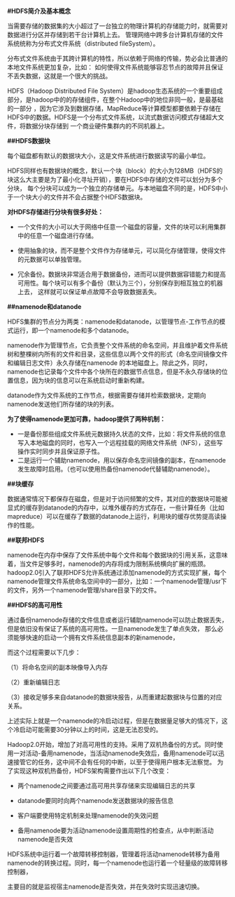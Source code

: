 **#HDFS简介及基本概念**

当需要存储的数据集的大小超过了一台独立的物理计算机的存储能力时，就需要对数据进行分区并存储到若干台计算机上去。
管理网络中跨多台计算机存储的文件系统统称为分布式文件系统（distributed fileSystem）。

分布式文件系统由于其跨计算机的特性，所以依赖于网络的传输，势必会比普通的本地文件系统更加复杂，比如：
如何使得文件系统能够容忍节点的故障并且保证不丢失数据，这就是一个很大的挑战。

HDFS（Hadoop Distributed File System）是hadoop生态系统的一个重要组成部分，是hadoop中的的存储组件，在整个Hadoop中的地位非同一般，是最基础的一部分
，因为它涉及到数据存储，MapReduce等计算模型都要依赖于存储在HDFS中的数据。HDFS是一个分布式文件系统，以流式数据访问模式存储超大文件，将数据分块存储到
一个商业硬件集群内的不同机器上。

**##HDFS数据块**

每个磁盘都有默认的数据块大小，这是文件系统进行数据读写的最小单位。

HDFS同样也有数据块的概念，默认一个块（block）的大小为128MB（HDFS的块这么大主要是为了最小化寻址开销），要在HDFS中存储的文件可以划分为多个分块，
每个分块可以成为一个独立的存储单元。与本地磁盘不同的是，HDFS中小于一个块大小的文件并不会占据整个HDFS数据块。

**对HDFS存储进行分块有很多好处：**

* 一个文件的大小可以大于网络中任意一个磁盘的容量，文件的块可以利用集群中的任意一个磁盘进行存储。

* 使用抽象的块，而不是整个文件作为存储单元，可以简化存储管理，使得文件的元数据可以单独管理。

* 冗余备份。数据块非常适合用于数据备份，进而可以提供数据容错能力和提高可用性。每个块可以有多个备份（默认为三个），分别保存到相互独立的机器上去，
这样就可以保证单点故障不会导致数据丢失。


**##namenode和datanode**

HDFS集群的节点分为两类：namenode和datanode，以管理节点-工作节点的模式运行，即一个namenode和多个datanode。

namenode作为管理节点，它负责整个文件系统的命名空间，并且维护着文件系统树和整棵树内所有的文件和目录，这些信息以两个文件的形式（命名空间镜像文件和编辑日志文件）永久存储在namenode 的本地磁盘上。除此之外，同时，namenode也记录每个文件中各个块所在的数据节点信息，但是不永久存储块的位置信息，因为块的信息可以在系统启动时重新构建。

datanode作为文件系统的工作节点，根据需要存储并检索数据块，定期向namenode发送他们所存储的块的列表。

**为了使得namenode更加可靠，hadoop提供了两种机制：**

* 一是备份那些组成文件系统元数据持久状态的文件，比如：将文件系统的信息写入本地磁盘的同时，也写入一个远程挂载的网络文件系统（NFS），这些写操作实时同步并且保证原子性。
* 二是运行一个辅助namenode，用以保存命名空间镜像的副本，在namenode发生故障时启用。（也可以使用热备份namenode代替辅助namenode）。


**##块缓存**

数据通常情况下都保存在磁盘，但是对于访问频繁的文件，其对应的数据块可能被显式的缓存到datanode的内存中，以堆外缓存的方式存在，一些计算任务（比如mapreduce）可以在缓存了数据的datanode上运行，利用块的缓存优势提高读操作的性能。

**##联邦HDFS**

namenode在内存中保存了文件系统中每个文件和每个数据块的引用关系，这意味着，当文件足够多时，namenode的内存将成为限制系统横向扩展的瓶颈。hadoop2.0引入了联邦HDFS允许系统通过添加namenode的方式实现扩展，每个namenode管理文件系统命名空间中的一部分，比如：一个namenode管理/usr下的文件，另外一个namenode管理/share目录下的文件。

**##HDFS的高可用性**

通过备份namenode存储的文件信息或者运行辅助namenode可以防止数据丢失，但是依旧没有保证了系统的高可用性。一旦namenode发生了单点失效，
那么必须能够快速的启动一个拥有文件系统信息副本的新namenode，

而这个过程需要以下几步：

（1）将命名空间的副本映像导入内存 

（2）重新编辑日志 

（3）接收足够多来自datanode的数据块报告，从而重建起数据块与位置的对应关系。

上述实际上就是一个namenode的冷启动过程，但是在数据量足够大的情况下，这个冷启动可能需要30分钟以上的时间，这是无法忍受的。

Hadoop2.0开始，增加了对高可用性的支持。采用了双机热备份的方式。同时使用一对活动-备用namenode，当活动namenode失效后，备用namenode可以迅速接管它的任务，这中间不会有任何的中断，以至于使得用户根本无法察觉。
为了实现这种双机热备份，HDFS架构需要作出以下几个改变：

* 两个namenode之间要通过高可用共享存储来实现编辑日志的共享

* datanode要同时向两个namenode发送数据块的报告信息

* 客户端要使用特定机制来处理namenode的失效问题

* 备用namenode要为活动namenode设置周期性的检查点，从中判断活动namenode是否失效

HDFS系统中运行着一个故障转移控制器，管理着将活动namenode转移为备用namenode的转换过程。同时，每一个namenode也运行着一个轻量级的故障转移控制器，

主要目的就是监视宿主namenode是否失效，并在失效时实现迅速切换。

